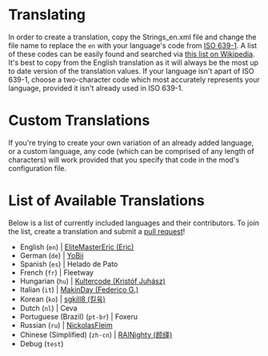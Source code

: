 # Translating

In order to create a translation, copy the Strings_en.xml file and change the file name to replace the `en` with your language's code from [ISO 639-1](https://www.iso.org/iso-639-language-code). A list of these codes can be easily found and searched via [this list on Wikipedia](https://en.wikipedia.org/wiki/List_of_ISO_639_language_codes). It's best to copy from the English translation as it will always be the most up to date version of the translation values. If your language isn't apart of ISO 639-1, choose a two-character code which most accurately represents your language, provided it isn't already used in ISO 639-1.

# Custom Translations

If you're trying to create your own variation of an already added language, or a custom language, any code (which can be comprised of any length of characters) will work provided that you specify that code in the mod's configuration file.

# List of Available Translations

Below is a list of currently included languages and their contributors. To join the list, create a translation and submit a [pull request](https://github.com/EliteMasterEric/Coroner/pulls)!

- English (`en`) | [EliteMasterEric (Eric)](https://github.com/EliteMasterEric)
- German (`de`) | [YoBii](https://github.com/YoBii)
- Spanish (`es`) | Helado de Pato
- French (`fr`) | Fleetway
- Hungarian (`hu`) | [Kultercode (Kristóf Juhász)](https://github.com/Kultercode)
- Italian (`it`) | [MakinDay (Federico G.)](https://github.com/MakinDay)
- Korean (`ko`) | [sgkill8 (킬육)](https://github.com/sgkill6)
- Dutch (`nl`) | Ceva
- Portuguese (Brazil) (`pt-br`) | Foxeru
- Russian (`ru`) | [NickolasFleim](https://github.com/NickolasFleim)
- Chinese (Simplified) (`zh-cn`) | [RAINighty (颜绎)](https://github.com/RAINighty)
- Debug (`test`)